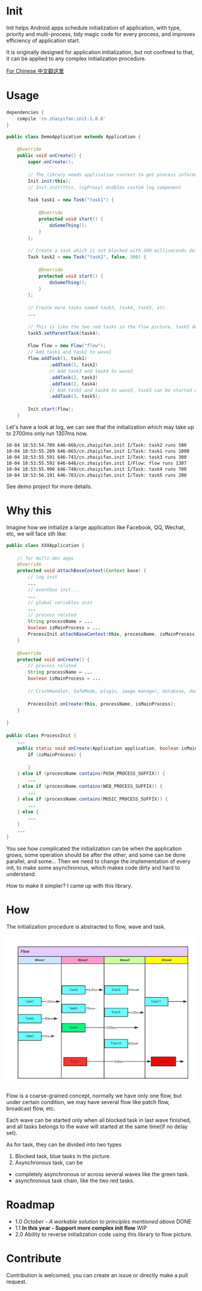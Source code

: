 # Init
Init helps Android apps schedule initialization of application, with type, priority and
multi-process, tidy magic code for every process, and improves efficiency of application start.

It is originally designed for application initialization, but not confined to that, it can be
applied to any complex initialization procedure.

[For Chinese 中文戳这里](https://github.com/markzhai/init/blob/master/README_CN.md)

# Usage

```gradle
dependencies {
    compile 'cn.zhaiyifan:init:1.0.0'
}
```

```java
public class DemoApplication extends Application {

    @Override
    public void onCreate() {
        super.onCreate();

        // The library needs application context to get process information.
        Init.init(this);
        // Init.init(this, logProxy) enables custom log component
        
        Task task1 = new Task("task1") {

            @Override
            protected void start() {
                doSomeThing();
            }
        };
        
        // Create a task which is not blocked with 300 milliseconds delay.
        Task task2 = new Task("task2", false, 300) {

            @Override
            protected void start() {
                doSomeThing();
            }
        };

        // Create more tasks named task3, task4, task5, etc.
        ...

        // This is like the two red tasks in the flow picture, task5 depends on task4.
        task5.setParentTask(task4);

        Flow flow = new Flow("flow");
        // Add task1 and task2 to wave1
        flow.addTask(1, task1)
                .addTask(1, task2)
                // Add task3 and task4 to wave2
                .addTask(2, task3)
                .addTask(2, task4)
                // Add task5 and task4 to wave3, task5 can be started only after task4 finished
                .addTask(3, task5);

        Init.start(flow);
    }
```

Let's have a look at log, we can see that the initialization which may take up to 2700ms only run 1307ms now.
```log
10-04 18:53:54.789 646-666/cn.zhaiyifan.init I/Task: task2 runs 500
10-04 18:53:55.289 646-665/cn.zhaiyifan.init I/Task: task1 runs 1000
10-04 18:53:55.591 646-741/cn.zhaiyifan.init I/Task: task3 runs 300
10-04 18:53:55.592 646-646/cn.zhaiyifan.init I/Flow: flow runs 1307
10-04 18:53:55.990 646-740/cn.zhaiyifan.init I/Task: task4 runs 700
10-04 18:53:56.191 646-783/cn.zhaiyifan.init I/Task: task5 runs 200
```

See demo project for more details.


# Why this
Imagine how we initialize a large application like Facebook, QQ, Wechat, etc, we will face sth like:

```java
public class XXXApplication {

    // for multi-dex apps
    @Override
    protected void attachBaseContext(Context base) {
        // log init
        ...
        // eventbus init...
        ...
        // global variables init
        ...
        // process related
        String processName = ...
        boolean isMainProcess = ...
        ProcessInit.attachBaseContext(this, processName, isMainProcess);
    }

    @Override
    protected void onCreate() {
        // process related
        String processName = ...
        boolean isMainProcess = ...

        // CrashHandler, SafeMode, plugin, image manager, database, download, update, etc init

        ProcessInit.onCreate(this, processName, isMainProcess);
    }

}

public class ProcessInit {
    ...
    public static void onCreate(Application application, boolean isMainProcess, String processName) {
        if (isMainProcess) {

        }
    } else if (processName.contains(PUSH_PROCESS_SUFFIX)) {
        ...
    } else if (processName.contains(WEB_PROCESS_SUFFIX)) {
        ...
    } else if (processName.contains(MUSIC_PROCESS_SUFFIX)) {
        ...
    } else {
        ...
    }
    ...
}
```

You see how complicated the initialization can be when the application grows, some operation should
be after the other, and some can be done parallel, and some... Then we need to change the implementation
of every init, to make some asynchronous, which makes code dirty and hard to understand.

How to make it simpler? I came up with this library.

# How

The initialization procedure is abstracted to flow, wave and task.

![flow](art/flow.png "how it works")

Flow is a coarse-grained concept, normally we have only one flow, but under certain condition, we 
may have several flow like patch flow, broadcast flow, etc.

Each wave can be started only when all blocked task in last wave finished, and all tasks belongs to
the wave will started at the same time(if no delay set).

As for task, they can be divided into two types
 1. Blocked task, blue tasks in the picture.
 2. Asynchronous task, can be
- completely asynchronous or across several waves like the green task.
- asynchronous task chain, like the two red tasks.

# Roadmap
- 1.0 *October - A workable solution to principles mentioned above* DONE
- 1.1 **In this year - Support more complex init flow** WIP
- 2.0 Ability to reverse initialization code using this library to flow picture.

# Contribute
Contribution is welcomed, you can create an issue or directly make a pull request.